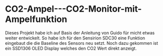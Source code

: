 # CO2-Ampel---CO2-Monitor-mit-Ampelfunktion
Dieses Projekt habe ich auf Basis der Anleitung von Guido für micht etwas weiter entwickelt.
So habe ich für den Sensirion SDC30 eine Funktion eingebaut die die Baseline des Sensors neu setzt.
Noch dazu gekommen ist ein SSD1306 OLED Display welches den CO2 Wert direkt anzeigt.
